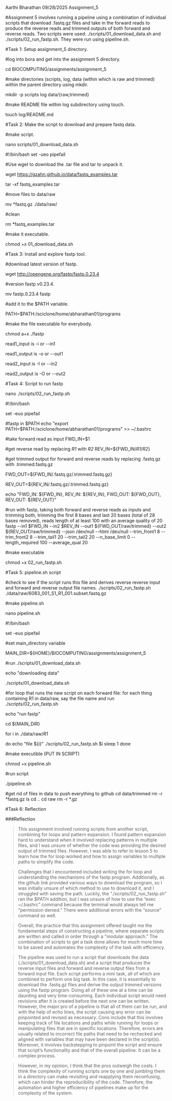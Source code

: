 
Aarthi Bharathan 09/28/2025 Assignment_5

#Assignment 5 involves running a pipeline using a combination of individual scripts that download .fastq.gz files and take in the forward reads to produce the reverse reads and trimmed outputs of both forward and reverse reads. Two scripts were used: ./scripts/01_download_data.sh and ./scripts/02_run_fastp.sh. They were run using pipeline.sh. 


#Task 1: Setup assignment_5 directory.

#log into bora and get into the assignment 5 directory.

cd BIOCOMPUTING/assignments/assignment_5

#make directories (scripts, log, data (within which is raw and trimmed) within the parent directory using mkdir. 

mkdir -p scripts log data/{raw,trimmed}

#make README file within log subdirectory using touch.

touch log/README.md

#Task 2: Make the script to download and prepare fastq data.

#make script. 

nano scripts/01_download_data.sh

#!/bin/bash
set -ueo pipefail



#Use wget to download the .tar file and tar to unpack it.

wget https://gzahn.github.io/data/fastq_examples.tar

tar -xf fastq_examples.tar

#move files to data/raw

mv *fastq.gz ./data/raw/

#clean

rm *fastq_examples.tar


#make it executable.

chmod +x 01_download_data.sh

#Task 3: Install and explore fastp tool.

#download latest version of fastp.

wget http://opengene.org/fastp/fastp.0.23.4

#version fastp v0.23.4.

mv fastp.0.23.4 fastp

#add it to the $PATH variable.

PATH=$PATH:/sciclone/home/abharathan01/programs

#make the file executable for everybody.

chmod a+x ./fastp

read1_input is -i or --in1

read1_output is -o or --out1

read2_input is -I or --in2

read2_output is -O or --out2

#Task 4: Script to run fastp

nano ./scripts/02_run_fastp.sh

#!/bin/bash

set -euo pipefail

#fastp in $PATH
echo "export PATH=$PATH:/sciclone/home/abharathan01/programs" >> ~/.bashrc

#take forward read as input
FWD_IN=$1

#get reverse read by replacing _R1_ with _R2_
REV_IN=${FWD_IN/_R1_/_R2_}

#get trimmed output for forward and reverse reads by replacing .fastq.gz with .trimmed.fastq.gz

FWD_OUT=${FWD_IN/.fastq.gz/.trimmed.fastq.gz}

REV_OUT=${REV_IN/.fastq.gz/.trimmed.fastq.gz}

echo "FWD_IN: ${FWD_IN}, REV_IN: ${REV_IN}, FWD_OUT: ${FWD_OUT}, REV_OUT: ${REV_OUT}"

#run with fastp, taking both forward and reverse reads as inputs and trimming both, trimming the first 8 bases and last 20 bases (total of 28 bases removed), reads length of at least 100 with an average quality of 20
fastp --in1 $FWD_IN --in2 $REV_IN --out1 ${FWD_OUT/raw/trimmed} --out2 ${REV_OUT/raw/trimmed} --json /dev/null --html /dev/null --trim_front1 8 --trim_front2 8 --trim_tail1 20 --trim_tail2 20 --n_base_limit 0 --length_required 100 --average_qual 20

#make executable

chmod +x 02_run_fastp.sh 

#Task 5: pipeline.sh script

#check to see if the script runs this file and derives reverse reverse input and forward and reverse output file names. 
./scripts/02_run_fastp.sh ./data/raw/6083_001_S1_R1_001.subset.fastq.gz

#make pipeline.sh

nano pipeline.sh

#!/bin/bash

set -euo pipefail

#set main_directory variable

MAIN_DIR=${HOME}/BIOCOMPUTING/assignments/assignment_5



#run ./scripts/01_download_data.sh


echo "downloading data"

./scripts/01_download_data.sh


#for loop that runs the new script on each forward file: for each thing containing R1 in data/raw, say the file name and run ./scripts/02_run_fastp.sh


echo "run fastp"

cd ${MAIN_DIR}

for i in ./data/raw/*_R1_*

do
echo "file ${i}"
./scripts/02_run_fastp.sh $i
sleep 1
done



#make executible (PUT IN SCRIPT)

chmod +x pipeline.sh

#run script

./pipeline.sh


#get rid of files in data to push everything to github
cd data/trimmed
rm -r *fastq.gz
ls
cd ..
cd raw
rm -r *.gz

#Task 6: Reflection

###Reflection 

>This assignment involved running scripts from another script, combining for loops and pattern expansion. I found pattern expansion hard to understand when it involved replacing patterns in multiple files, and I was unsure of whether the code was providing the desired output of trimmed files. However, I was able to refer to lesson 5 to learn how the for loop worked and how to assign variables to multiple paths to simplify the code.

>Challenges that I encountered included writing the for loop and understanding the mechanisms of the fastp program. Additionally, as the github link provided various ways to download the program, so I was initially unsure of which method to use to download it, and I struggled with saving the path. Luckily, the “./scripts/02_run_fastp.sh” ran the $PATH addition, but I was unsure of how to use the “exec ~/.bashrc” command because the terminal would always tell me “permission denied.” There were additional errors with the “source” command as well. 

>Overall, the practice that this assignment offered taught me the fundamental steps of constructing a pipeline, where separate scripts are written and called in order through a "modular approach.” The combination of scripts to get a task done allows for much more time to be saved and automates the complexity of the task with efficiency. 

>The pipeline was used to run a script that downloads the data (./scripts/01_download_data.sh) and a script that produces the reverse input files and forward and reverse output files from a forward input file. Each script performs a mini task, all of which are combined to perform one big task. In this case, it is essentially to download the .fastq.gz files and derive the output trimmed versions using the fastp program. Doing all of these one at a time can be daunting and very time-consuming. Each individual script would need revisions after it is created before the next one can be written. However, the major pro of a pipeline is that all of them can be run, and with the help of echo lines, the script causing any error can be pinpointed and revised as necessary. Cons include that this involves keeping track of file locations and paths while running for loops or manipulating files that are in specific locations. Therefore, errors are usually related to incorrect file paths that need to be rechecked and aligned with variables that may have been declared in the script(s). Moreover, it involves backstepping to pinpoint the script and ensure that script’s functionality and that of the overall pipeline. It can be a complex process.

>However, in my opinion, I think that the pros outweigh the costs. I think the complexity of running scripts one by one and jumbling them in a directory can make revisiting and reapplying them reconfusing, which can hinder the reproducibility of the code. Therefore, the automation and higher efficiency of pipelines make up for the complexity of the system.
	

